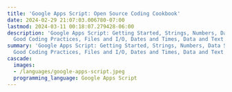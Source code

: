 ```yaml
---
title: 'Google Apps Script: Open Source Coding Cookbook'
date: 2024-02-29 21:07:03.006780-07:00
lastmod: 2024-03-11 00:18:07.279428-06:00
description: 'Google Apps Script: Getting Started, Strings, Numbers, Data Structures,
  Good Coding Practices, Files and I/O, Dates and Times, Data and Text Processing,…'
summary: 'Google Apps Script: Getting Started, Strings, Numbers, Data Structures,
  Good Coding Practices, Files and I/O, Dates and Times, Data and Text Processing,…'
cascade:
  images:
  - /languages/google-apps-script.jpeg
  programming_language: Google Apps Script
---
```

